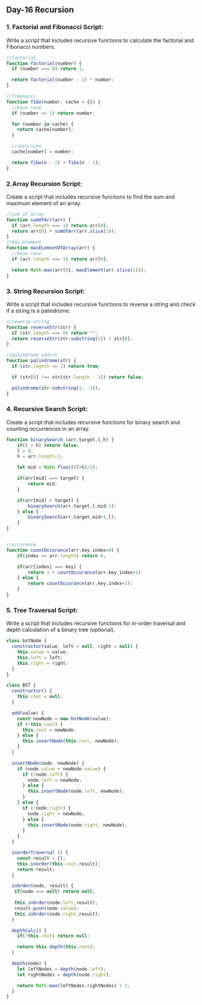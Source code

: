 ## Day-16 Recursion

### 1. Factorial and Fibonacci Script:

Write a script that includes recursive functions to calculate the factorial and Fibonacci numbers.

```javascript
//factorial
function factorial(number) {
  if (number === 0) return 1;

  return factorial(number - 1) * number;
}

//fibonacci
function fibo(number, cache = {}) {
  //base case
  if (number <= 1) return number;

  for (number in cache) {
    return cache[number];
  }

  //recursion
  cache[number] = number;

  return fibo(n - 2) + fibo(n - 1);
}
```

### 2.Array Recursion Script:

Create a script that includes recursive functions to find the sum and maximum element of an array.

```javascript
//sum of array
function sumOfArr(arr) {
  if (arr.length === 1) return arr[0];
  return arr[0] + sumOfArr(arr.slice(1));
}
//max element
function maxELemnetOfArray(arr) {
  //base case
  if (arr.length === 1) return arr[0];

  return Math.max(arr[0], maxElement(arr.slice(1)));
}
```

### 3. String Recursion Script:

Write a script that includes recursive functions to reverse a string and check if a string is a palindrome.

```javascript
//reverse string
function reverseStr(str) {
  if (str.length === 0) return "";
  return reverseStr(str.substring(1)) + str[0];
}

//palindrome search
function palindrome(str) {
  if (str.legnth <= 1) return true;

  if (str[0] !== str[str.length - 1]) return false;

  palindrome(str.substring(1, -1));
}
```

### 4. Recursive Search Script:

Create a script that includes recursive functions for binary search and counting occurrences in an array.

```javascript
function binarySearch (arr,target,l,h) {
    if(l > h) return false;
    l = 0;
    h = arr.length-1;

    let mid = Math.floor((l+h)/2);

    if(arr[mid] === target) {
        return mid;
    }

    if(arr[mid] > target) {
        binarySearch(arr,target,l,mid-1);
    } else {
        binarySearch(arr,target,mid+1,l);
    }
}


//occurence
function countOccurance(arr,key,index=0) {
    if(index >= arr.length) return 0;

    if(arr[index] === key) {
        return 1 + countOccurance(arr,key,index+1)
    } else {
        return countOccurance(arr,key,index+1);
    }
}
```



### 5. Tree Traversal Script:

Write a script that includes recursive functions for in-order traversal and depth calculation of a binary tree (optional).

```javascript
class bstNode {
  constructor(value, left = null, right = null) {
    this.value = value;
    this.left = left;
    this.right = right;
  }
}

class BST {
  constructor() {
    this.root = null;
  }

  add(value) {
    const newNode = new bstNode(value);
    if (!this.root) {
      this.root = newNode;
    } else {
      this.insertNode(this.root, newNode);
    }
  }

  insertNode(node, newNode) {
    if (node.value > newNode.value) {
      if (!node.left) {
        node.left = newNode;
      } else {
        this.insertNode(node.left, newNode);
      }
    } else {
      if (!node.right) {
        node.right = newNode;
      } else {
        this.insertNode(node.right, newNode);
      }
    }
  }

  inorderTraversal () {
    const result = [];
    this.inorder(this.root,result);
    return result;
  }

  inOrder(node, result) {
   if(node === null) return null;
   
   this.inOrder(node.left,result);
   result.push(node.value);
   this.inOrder(node.right,result);
  }

  depthCalc() {
    if(!this.root) return null;

    return this.depth(this.root);
  }

  depth(node) {
    let leftNodes = depth(node.left);
    let rightNodes = depth(node.right);

    return Math.max(leftNodes,rightNodes) + 1;
  }
}


```